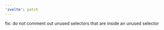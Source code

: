```yaml
---
'svelte': patch
---
```


fix: do not comment out unused selectors that are inside an unused selector
